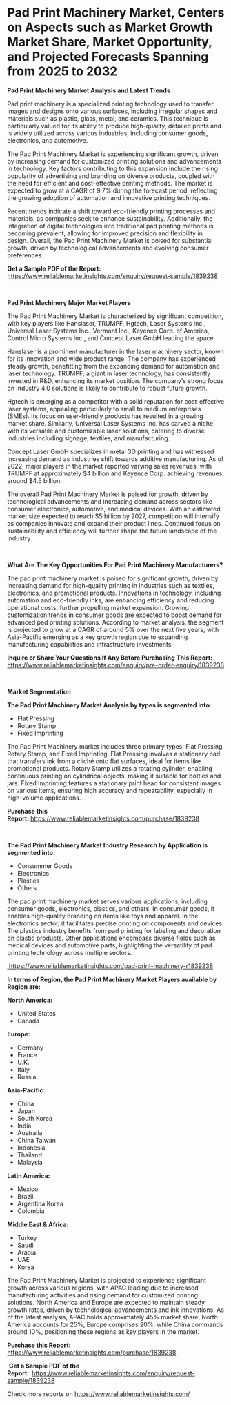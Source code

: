 <p><h1>Pad Print Machinery Market, Centers on Aspects such as Market Growth Market Share, Market Opportunity, and Projected Forecasts Spanning from 2025 to 2032</h1></p><p><strong>Pad Print Machinery Market Analysis and Latest Trends</strong></p>
<p><p>Pad print machinery is a specialized printing technology used to transfer images and designs onto various surfaces, including irregular shapes and materials such as plastic, glass, metal, and ceramics. This technique is particularly valued for its ability to produce high-quality, detailed prints and is widely utilized across various industries, including consumer goods, electronics, and automotive.</p><p>The Pad Print Machinery Market is experiencing significant growth, driven by increasing demand for customized printing solutions and advancements in technology. Key factors contributing to this expansion include the rising popularity of advertising and branding on diverse products, coupled with the need for efficient and cost-effective printing methods. The market is expected to grow at a CAGR of 9.7% during the forecast period, reflecting the growing adoption of automation and innovative printing techniques.</p><p>Recent trends indicate a shift toward eco-friendly printing processes and materials, as companies seek to enhance sustainability. Additionally, the integration of digital technologies into traditional pad printing methods is becoming prevalent, allowing for improved precision and flexibility in design. Overall, the Pad Print Machinery Market is poised for substantial growth, driven by technological advancements and evolving consumer preferences.</p></p>
<p><strong>Get a Sample PDF of the Report:&nbsp;</strong> <a href="https://www.reliablemarketinsights.com/enquiry/request-sample/1839238?utm_campaign=2443&utm_medium=2&utm_source=Github&utm_content=ia&utm_term=19022025&utm_id=pad-print-machinery">https://www.reliablemarketinsights.com/enquiry/request-sample/1839238</a></p>
<p>&nbsp;</p>
<p><strong>Pad Print Machinery Major Market Players</strong></p>
<p><p>The Pad Print Machinery Market is characterized by significant competition, with key players like Hanslaser, TRUMPF, Hgtech, Laser Systems Inc., Universal Laser Systems Inc., Vermont Inc., Keyence Corp. of America, Control Micro Systems Inc., and Concept Laser GmbH leading the space. </p><p>Hanslaser is a prominent manufacturer in the laser machinery sector, known for its innovation and wide product range. The company has experienced steady growth, benefitting from the expanding demand for automation and laser technology. TRUMPF, a giant in laser technology, has consistently invested in R&D, enhancing its market position. The company's strong focus on Industry 4.0 solutions is likely to contribute to robust future growth.</p><p>Hgtech is emerging as a competitor with a solid reputation for cost-effective laser systems, appealing particularly to small to medium enterprises (SMEs). Its focus on user-friendly products has resulted in a growing market share. Similarly, Universal Laser Systems Inc. has carved a niche with its versatile and customizable laser solutions, catering to diverse industries including signage, textiles, and manufacturing.</p><p>Concept Laser GmbH specializes in metal 3D printing and has witnessed increasing demand as industries shift towards additive manufacturing. As of 2022, major players in the market reported varying sales revenues, with TRUMPF at approximately $4 billion and Keyence Corp. achieving revenues around $4.5 billion. </p><p>The overall Pad Print Machinery Market is poised for growth, driven by technological advancements and increasing demand across sectors like consumer electronics, automotive, and medical devices. With an estimated market size expected to reach $5 billion by 2027, competition will intensify as companies innovate and expand their product lines. Continued focus on sustainability and efficiency will further shape the future landscape of the industry.</p></p>
<p>&nbsp;</p>
<p><strong>What Are The Key Opportunities For Pad Print Machinery Manufacturers?</strong></p>
<p><p>The pad print machinery market is poised for significant growth, driven by increasing demand for high-quality printing in industries such as textiles, electronics, and promotional products. Innovations in technology, including automation and eco-friendly inks, are enhancing efficiency and reducing operational costs, further propelling market expansion. Growing customization trends in consumer goods are expected to boost demand for advanced pad printing solutions. According to market analysis, the segment is projected to grow at a CAGR of around 5% over the next five years, with Asia-Pacific emerging as a key growth region due to expanding manufacturing capabilities and infrastructure investments.</p></p>
<p><strong>Inquire or Share Your Questions If Any Before Purchasing This Report:</strong> <a href="https://www.reliablemarketinsights.com/enquiry/pre-order-enquiry/1839238?utm_campaign=2443&utm_medium=2&utm_source=Github&utm_content=ia&utm_term=19022025&utm_id=pad-print-machinery">https://www.reliablemarketinsights.com/enquiry/pre-order-enquiry/1839238</a></p>
<p>&nbsp;</p>
<p><strong>Market Segmentation</strong></p>
<p><strong>The Pad Print Machinery Market Analysis by types is segmented into:</strong></p>
<p><ul><li>Flat Pressing</li><li>Rotary Stamp</li><li>Fixed Imprinting</li></ul></p>
<p><p>The Pad Print Machinery market includes three primary types: Flat Pressing, Rotary Stamp, and Fixed Imprinting. Flat Pressing involves a stationary pad that transfers ink from a cliché onto flat surfaces, ideal for items like promotional products. Rotary Stamp utilizes a rotating cylinder, enabling continuous printing on cylindrical objects, making it suitable for bottles and jars. Fixed Imprinting features a stationary print head for consistent images on various items, ensuring high accuracy and repeatability, especially in high-volume applications.</p></p>
<p><strong>Purchase this Report:&nbsp;</strong><a href="https://www.reliablemarketinsights.com/purchase/1839238?utm_campaign=2443&utm_medium=2&utm_source=Github&utm_content=ia&utm_term=19022025&utm_id=pad-print-machinery">https://www.reliablemarketinsights.com/purchase/1839238</a></p>
<p>&nbsp;</p>
<p><strong>The Pad Print Machinery Market Industry Research by Application is segmented into:</strong></p>
<p><ul><li>Consummer Goods</li><li>Electronics</li><li>Plastics</li><li>Others</li></ul></p>
<p><p>The pad print machinery market serves various applications, including consumer goods, electronics, plastics, and others. In consumer goods, it enables high-quality branding on items like toys and apparel. In the electronics sector, it facilitates precise printing on components and devices. The plastics industry benefits from pad printing for labeling and decoration on plastic products. Other applications encompass diverse fields such as medical devices and automotive parts, highlighting the versatility of pad printing technology across multiple sectors.</p></p>
<p><a href="https://www.reliablemarketinsights.com/pad-print-machinery-r1839238?utm_campaign=2443&utm_medium=2&utm_source=Github&utm_content=ia&utm_term=19022025&utm_id=pad-print-machinery">&nbsp;https://www.reliablemarketinsights.com/pad-print-machinery-r1839238</a></p>
<p><strong>In terms of Region, the Pad Print Machinery Market Players available by Region are:</strong></p>
<p>
    <p> <strong> North America: </strong>
        <ul>
            <li>United States</li>
            <li>Canada</li>
        </ul>
        </p> 
    <p> <strong> Europe: </strong>
        <ul>
            <li>Germany</li>
            <li>France</li>
            <li>U.K.</li>
            <li>Italy</li>
            <li>Russia</li>
        </ul>
        </p> 
    <p> <strong> Asia-Pacific: </strong>
        <ul>
            <li>China</li>
            <li>Japan</li>
            <li>South Korea</li>
            <li>India</li>
            <li>Australia</li>
            <li>China Taiwan</li>
            <li>Indonesia</li>
            <li>Thailand</li>
            <li>Malaysia</li>
        </ul>
        </p> 
    <p> <strong> Latin America: </strong>
        <ul>
            <li>Mexico</li>
            <li>Brazil</li>
            <li>Argentina Korea</li>
            <li>Colombia</li>
        </ul>
        </p> 
    <p> <strong> Middle East & Africa: </strong>
        <ul>
            <li>Turkey</li>
            <li>Saudi</li>
            <li>Arabia</li>
            <li>UAE</li>
            <li>Korea</li>
        </ul>
    </p>
    </p>
<p><p>The Pad Print Machinery Market is projected to experience significant growth across various regions, with APAC leading due to increased manufacturing activities and rising demand for customized printing solutions. North America and Europe are expected to maintain steady growth rates, driven by technological advancements and ink innovations. As of the latest analysis, APAC holds approximately 45% market share, North America accounts for 25%, Europe comprises 20%, while China commands around 10%, positioning these regions as key players in the market.</p></p>
<p><strong>Purchase this Report: </strong><a href="https://www.reliablemarketinsights.com/purchase/1839238?utm_campaign=2443&utm_medium=2&utm_source=Github&utm_content=ia&utm_term=19022025&utm_id=pad-print-machinery">https://www.reliablemarketinsights.com/purchase/1839238</a></p>
<p>&nbsp;<strong>Get a Sample PDF of the Report:&nbsp;&nbsp;</strong><a href="https://www.reliablemarketinsights.com/enquiry/request-sample/1839238?utm_campaign=2443&utm_medium=2&utm_source=Github&utm_content=ia&utm_term=19022025&utm_id=pad-print-machinery">https://www.reliablemarketinsights.com/enquiry/request-sample/1839238</a></p>
<p><strong></strong></p>
<p>Check more reports on <a href="https://www.reliablemarketinsights.com/?utm_campaign=2443&utm_medium=2&utm_source=Github&utm_content=ia&utm_term=19022025&utm_id=pad-print-machinery">https://www.reliablemarketinsights.com/</a></p>